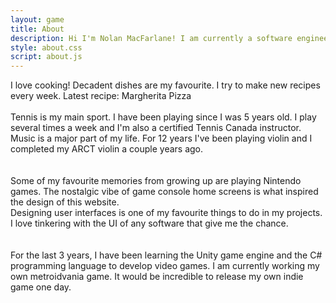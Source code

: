 ```yaml
---
layout: game
title: About
description: Hi I'm Nolan MacFarlane! I am currently a software engineering student at UVic with a passion for UI design and game development. Check out some of my passions.
style: about.css
script: about.js
---
```


<div id="background"></div>

<section class="info-container">
    <div class="blur-wrapper">
        <div class="blur-background" style="background: url(/assets/images/cooking-background.jpg) center / cover no-repeat fixed;"></div>
    </div>
    <div class="info-text">
        I love cooking! Decadent dishes are my favourite. I try to make new recipes every week.
        Latest recipe: Margherita Pizza
    </div>
    <div class="info-image-container">
        <img class="info-image" id="frying-pan" src="/assets/images/frying-pan.png" alt="">
        <img class="info-image" id="pancake" src="/assets/images/pancake.png" alt="">
    </div>
</section>
<section class="info-container">
    <div class="blur-wrapper">
        <div class="blur-background" style="background: url(/assets/images/tennis-background.jpg) center / cover no-repeat fixed;"></div>
    </div>
    <div class="info-image-container">
        <img class="info-image" id="tennis-ball" src="/assets/images/tennis-ball.png" alt="">
    </div>
    <div class="info-text">
        Tennis is my main sport. I have been playing since I was 5 years old. I play several times a week and I'm also a certified Tennis Canada instructor.
    </div>
</section>
<section class="info-container">
    <div class="blur-wrapper">
        <div class="blur-background" style="background: url(/assets/images/violin-background.jpg) center / cover no-repeat fixed;"></div>
    </div>
    <div class="info-text">
        Music is a major part of my life. For 12 years I've been playing violin and I completed my ARCT violin a couple years ago.
    </div>
    <div class="info-image-container">
        <img class="info-image" id="violin" src="/assets/images/violin.png" alt="">
        <img class="info-image" id="violin-bow" src="/assets/images/violin-bow.png" alt="">
    </div>
</section>
<section class="info-container">
    <div class="blur-wrapper">
        <div class="blur-background" style="background: url(/assets/images/wii-sports-resort-background.jpg) center / cover no-repeat fixed;"></div>
    </div>
    <div class="info-image-container">
        <img class="info-image" src="/assets/images/wii.png" alt="">
        <img class="info-image" id="wii-disc" src="/assets/images/wii-disc.png" alt="">
    </div>
    <div class="info-text">
        Some of my favourite memories from growing up are playing Nintendo games. The nostalgic vibe of game console home screens is what inspired the design of this website.
    </div>
</section>
<section class="info-container">
    <div class="blur-wrapper">
        <div class="blur-background" style="background: url(/assets/images/ui-background.jpg) center / cover no-repeat fixed;"></div>
    </div>
    <div class="info-text">
        Designing user interfaces is one of my favourite things to do in my projects. I love tinkering with the UI of any software that give me the chance.
    </div>
    <div class="info-image-container">
        <img class="info-image" id="ui-icon" src="/assets/images/ui-icon.png" alt="">
        <img class="info-image" id="cursor-img" src="/assets/images/cursor.png" alt="">
    </div>
</section>
<section class="info-container">
    <div class="blur-wrapper">
        <div class="blur-background" style="background: url(/assets/images/unity-game-engine-background.jpg) center / cover no-repeat fixed;"></div>
    </div>
    <div class="info-image-container">
        <img class="info-image" id="mario" src="/assets/images/mario.png" alt="">
        <img class="info-image" id="question-block" src="/assets/images/question-block.png" alt="">
    </div>
    <div class="info-text">
        For the last 3 years, I have been learning the Unity game engine and the C# programming language to develop video games. I am currently working my own metroidvania game. It would be incredible to release my own indie game one day.
    </div>
</section>

<div id="footer"></div>